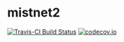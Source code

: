 # mistnet2

[![Travis-CI Build Status](https://travis-ci.org/davharris/mistnet2.svg?branch=master)](https://travis-ci.org/davharris/mistnet2)
[![codecov.io](https://codecov.io/github/davharris/mistnet2/coverage.svg?branch=master)](https://codecov.io/github/davharris/mistnet2?branch=master)
